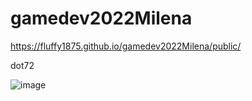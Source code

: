 # gamedev2022Milena




https://fluffy1875.github.io/gamedev2022Milena/public/





dot72 


![image](https://user-images.githubusercontent.com/113382501/192835048-94b8d3a5-bc65-4a01-b840-4272eec1893a.png)
